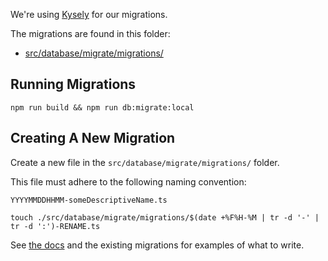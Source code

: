 We're using [Kysely](https://kysely.dev/docs/migrations) for our migrations.

The migrations are found in this folder:

* [src/database/migrate/migrations/](./src/database/migrate/migrations/)

## Running Migrations

```shell
npm run build && npm run db:migrate:local
```

## Creating A New Migration

Create a new file in the `src/database/migrate/migrations/` folder.

This file must adhere to the following naming convention:

```
YYYYMMDDHHMM-someDescriptiveName.ts
```

```shell
touch ./src/database/migrate/migrations/$(date +%F%H-%M | tr -d '-' | tr -d ':')-RENAME.ts
```

See [the docs](https://kysely.dev/docs/migrations#migration-files) and the
existing migrations for examples of what to write.
